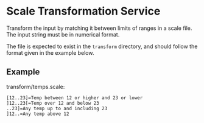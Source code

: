 # Scale Transformation Service

Transform the input by matching it between limits of ranges in a scale file.  The input string must be in numerical format.

The file is expected to exist in the `transform` directory, and should follow the format given in the example below.

## Example

transform/temps.scale:

```properties
[12..23]=Temp between 12 or higher and 23 or lower
]12..23[=Temp over 12 and below 23
..23]=Any temp up to and including 23
]12..=Any temp above 12
```
